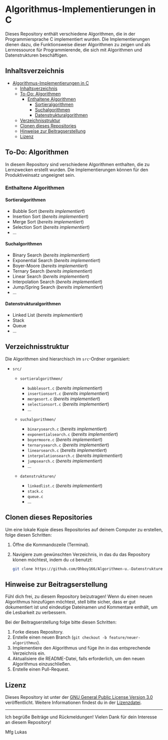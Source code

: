 # Algorithmus-Implementierungen in C

Dieses Repository enthält verschiedene Algorithmen, die in der Programmiersprache C implementiert wurden. Die Implementierungen dienen dazu, die Funktionsweise dieser Algorithmen zu zeigen und als Lernressource für Programmierende, die sich mit Algorithmen und Datenstrukturen beschäftigen.

## Inhaltsverzeichnis

- [Algorithmus-Implementierungen in C](#algorithmus-implementierungen-in-c)
  - [Inhaltsverzeichnis](#inhaltsverzeichnis)
  - [To-Do: Algorithmen](#to-do-algorithmen)
    - [Enthaltene Algorithmen](#enthaltene-algorithmen)
      - [Sortieralgorithmen](#sortieralgorithmen)
      - [Suchalgorithmen](#suchalgorithmen)
      - [Datenstrukturalgorithmen](#datenstrukturalgorithmen)
  - [Verzeichnisstruktur](#verzeichnisstruktur)
  - [Clonen dieses Repositories](#clonen-dieses-repositories)
  - [Hinweise zur Beitragserstellung](#hinweise-zur-beitragserstellung)
  - [Lizenz](#lizenz)
  
## To-Do: Algorithmen

In diesem Repository sind verschiedene Algorithmen enthalten, die zu Lernzwecken erstellt wurden. Die Implementierungen können für den Produktiveinsatz ungeeignet sein.

### Enthaltene Algorithmen

#### Sortieralgorithmen
- Bubble Sort (*bereits implementiert*)
- Insertion Sort (*bereits implementiert*)
- Merge Sort (*bereits implementiert*)
- Selection Sort (*bereits implementiert*)
- ...

#### Suchalgorithmen
- Binary Search (*bereits implementiert*)
- Exponential Search (*bereits implementiert*)
- Boyer-Moore (*bereits implementiert*)
- Ternary Search (*bereits implementiert*)
- Linear Search (*bereits implementiert*)
- Interpolation Search (*bereits implementiert*)
- Jump/Spring Search (*bereits implementiert*)
- ...

#### Datenstrukturalgorithmen
- Linked List (*bereits implementiert*)
- Stack
- Queue
- ...

## Verzeichnisstruktur

Die Algorithmen sind hierarchisch im `src`-Ordner organisiert:

- `src/`
    - `sortieralgorithmen/`
        - `bubblesort.c` (*bereits implementiert*)
        - `insertionsort.c` (*bereits implementiert*)
        - `mergesort.c` (*bereits implementiert*)
        - `selectionsort.c` (*bereits implementiert*)
        - ...

    - `suchalgorithmen/`
        - `binarysearch.c` (*bereits implementiert*)
        - `exponentialsearch.c` (*bereits implementiert*)
        - `boyermoore.c` (*bereits implementiert*)
        - `ternarysearch.c` (*bereits implementiert*)
        - `linearsearch.c`  (*bereits implementiert*)
        - `interpolationsearch.c` (*bereits implementiert*)
        - `jumpsearch.c` (*bereits implementiert*)
        - ...

    - `datenstrukturen/`
        - `linkedlist.c` (*bereits implementiert*)
        - `stack.c`
        - `queue.c`
        - ...
## Clonen dieses Repositories

Um eine lokale Kopie dieses Repositories auf deinem Computer zu erstellen, folge diesen Schritten:

1. Öffne die Kommandozeile (Terminal).

2. Navigiere zum gewünschten Verzeichnis, in das du das Repository klonen möchtest, indem du `cd` benutzt:
   ```bash
   git clone https://github.com/Ohboy166/Algorithmen-u.-Datenstrukturen.git
## Hinweise zur Beitragserstellung

Fühl dich frei, zu diesem Repository beizutragen! Wenn du einen neuen Algorithmus hinzufügen möchtest, stell bitte sicher, dass er gut dokumentiert ist und eindeutige Dateinamen und Kommentare enthält, um die Lesbarkeit zu verbessern.

Bei der Beitragserstellung folge bitte diesen Schritten:

1. Forke dieses Repository.
2. Erstelle einen neuen Branch (`git checkout -b feature/neuer-algorithmus`).
3. Implementiere den Algorithmus und füge ihn in das entsprechende Verzeichnis ein.
4. Aktualisiere die README-Datei, falls erforderlich, um den neuen Algorithmus einzuschließen.
5. Erstelle einen Pull-Request.

## Lizenz

Dieses Repository ist unter der [GNU General Public License Version 3.0](https://www.gnu.org/licenses/gpl-3.0.html) veröffentlicht. Weitere Informationen findest du in der [Lizenzdatei](LICENSE).

---

Ich begrüße Beiträge und Rückmeldungen! 
Vielen Dank für dein Interesse an diesem Repository!


Mfg Lukas